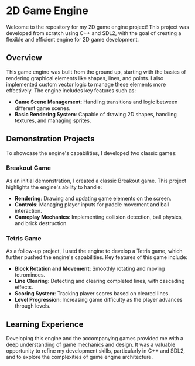 # 2D Game Engine

Welcome to the repository for my 2D game engine project! This project was developed from scratch using C++ and SDL2, with the goal of creating a flexible and efficient engine for 2D game development.

## Overview

This game engine was built from the ground up, starting with the basics of rendering graphical elements like shapes, lines, and points. I also implemented custom vector logic to manage these elements more effectively. The engine includes key features such as:

- **Game Scene Management**: Handling transitions and logic between different game scenes.
- **Basic Rendering System**: Capable of drawing 2D shapes, handling textures, and managing sprites.

## Demonstration Projects

To showcase the engine's capabilities, I developed two classic games:

### Breakout Game

As an initial demonstration, I created a classic Breakout game. This project highlights the engine's ability to handle:

- **Rendering**: Drawing and updating game elements on the screen.
- **Controls**: Managing player inputs for paddle movement and ball interaction.
- **Gameplay Mechanics**: Implementing collision detection, ball physics, and brick destruction.

### Tetris Game

As a follow-up project, I used the engine to develop a Tetris game, which further pushed the engine's capabilities. Key features of this game include:

- **Block Rotation and Movement**: Smoothly rotating and moving tetrominoes.
- **Line Clearing**: Detecting and clearing completed lines, with cascading effects.
- **Scoring System**: Tracking player scores based on cleared lines.
- **Level Progression**: Increasing game difficulty as the player advances through levels.

## Learning Experience

Developing this engine and the accompanying games provided me with a deep understanding of game mechanics and design. It was a valuable opportunity to refine my development skills, particularly in C++ and SDL2, and to explore the complexities of game engine architecture.
